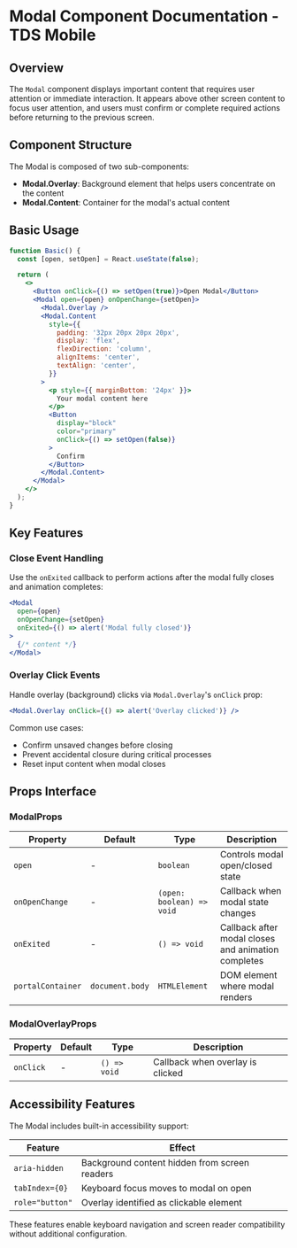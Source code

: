 # Modal Component Documentation - TDS Mobile

## Overview

The `Modal` component displays important content that requires user attention or immediate interaction. It appears above other screen content to focus user attention, and users must confirm or complete required actions before returning to the previous screen.

## Component Structure

The Modal is composed of two sub-components:
- **Modal.Overlay**: Background element that helps users concentrate on the content
- **Modal.Content**: Container for the modal's actual content

## Basic Usage

```jsx
function Basic() {
  const [open, setOpen] = React.useState(false);

  return (
    <>
      <Button onClick={() => setOpen(true)}>Open Modal</Button>
      <Modal open={open} onOpenChange={setOpen}>
        <Modal.Overlay />
        <Modal.Content
          style={{
            padding: '32px 20px 20px 20px',
            display: 'flex',
            flexDirection: 'column',
            alignItems: 'center',
            textAlign: 'center',
          }}
        >
          <p style={{ marginBottom: '24px' }}>
            Your modal content here
          </p>
          <Button
            display="block"
            color="primary"
            onClick={() => setOpen(false)}
          >
            Confirm
          </Button>
        </Modal.Content>
      </Modal>
    </>
  );
}
```

## Key Features

### Close Event Handling

Use the `onExited` callback to perform actions after the modal fully closes and animation completes:

```jsx
<Modal
  open={open}
  onOpenChange={setOpen}
  onExited={() => alert('Modal fully closed')}
>
  {/* content */}
</Modal>
```

### Overlay Click Events

Handle overlay (background) clicks via `Modal.Overlay`'s `onClick` prop:

```jsx
<Modal.Overlay onClick={() => alert('Overlay clicked')} />
```

Common use cases:
- Confirm unsaved changes before closing
- Prevent accidental closure during critical processes
- Reset input content when modal closes

## Props Interface

### ModalProps

| Property | Default | Type | Description |
|----------|---------|------|-------------|
| `open` | - | `boolean` | Controls modal open/closed state |
| `onOpenChange` | - | `(open: boolean) => void` | Callback when modal state changes |
| `onExited` | - | `() => void` | Callback after modal closes and animation completes |
| `portalContainer` | `document.body` | `HTMLElement` | DOM element where modal renders |

### ModalOverlayProps

| Property | Default | Type | Description |
|----------|---------|------|-------------|
| `onClick` | - | `() => void` | Callback when overlay is clicked |

## Accessibility Features

The Modal includes built-in accessibility support:

| Feature | Effect |
|---------|--------|
| `aria-hidden` | Background content hidden from screen readers |
| `tabIndex={0}` | Keyboard focus moves to modal on open |
| `role="button"` | Overlay identified as clickable element |

These features enable keyboard navigation and screen reader compatibility without additional configuration.
